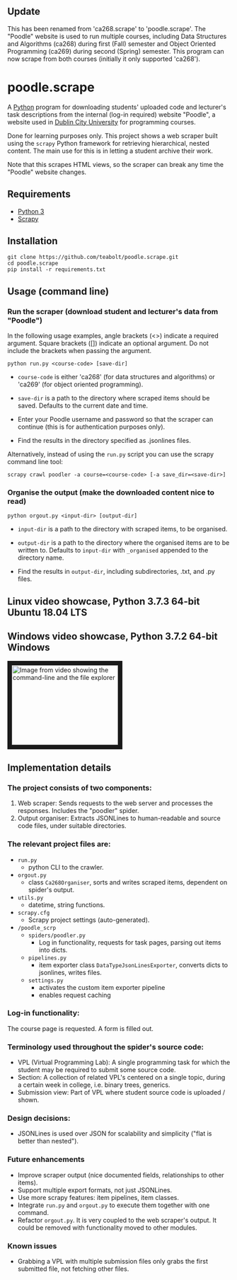 ## Update

This has been renamed from 'ca268.scrape' to 'poodle.scrape'. The "Poodle" website is used to run multiple courses, including Data Structures and Algorithms (ca268) during first (Fall) semester and Object Oriented Programming (ca269) during second (Spring) semester. This program can now scrape from both courses (initially it only supported 'ca268').

# poodle.scrape

A <a href="https://www.python.org/">Python</a> program for downloading students' uploaded code and lecturer's task descriptions from the internal (log-in required) website "Poodle", a website used in <a href="https://www.dcu.ie/">Dublin City University</a> for programming courses.

Done for learning purposes only. This project shows a web scraper built using the ```scrapy``` Python framework for retrieving hierarchical, nested content. The main use for this is in letting a student archive their work.

Note that this scrapes HTML views, so the scraper can break any time the "Poodle" website changes.

## Requirements
* <a href="https://www.python.org/downloads/">Python 3</a>
* <a href="https://scrapy.org/">Scrapy</a>

## Installation
```
git clone https://github.com/teabolt/poodle.scrape.git
cd poodle.scrape
pip install -r requirements.txt
```

## Usage (command line)

### Run the scraper (download student and lecturer's data from "Poodle")

In the following usage examples, angle brackets (<>) indicate a required argument. Square brackets ([]) indicate an optional argument. Do not include the brackets when passing the argument.

```
python run.py <course-code> [save-dir]
```
* ```course-code``` is either 'ca268' (for data structures and algorithms) or 'ca269' (for object oriented programming).
* ```save-dir``` is a path to the directory where scraped items should be saved. Defaults to the current date and time.

* Enter your Poodle username and password so that the scraper can continue (this is for authentication purposes only).
* Find the results in the directory specified as .jsonlines files.

Alternatively, instead of using the ```run.py``` script you can use the scrapy command line tool:

```scrapy crawl poodler -a course=<course-code> [-a save_dir=<save-dir>]```


### Organise the output (make the downloaded content nice to read)

```
python orgout.py <input-dir> [output-dir]
```
* ```input-dir``` is a path to the directory with scraped items, to be organised.
* ```output-dir``` is a path to the directory where the organised items are to be written to. Defaults to ```input-dir``` with ```_organised``` appended to the directory name.

* Find the results in ```output-dir```, including subdirectories, .txt, and .py files.

## Linux video showcase, Python 3.7.3 64-bit Ubuntu 18.04 LTS



## Windows video showcase, Python 3.7.2 64-bit Windows

<a href="https://youtu.be/nFgYS49q0Y4" target="_blank"><img src="http://img.youtube.com/vi/nFgYS49q0Y4/0.jpg" alt="Image from video showing the command-line and the file explorer" width="240" height="180" border="10" /></a>


## Implementation details

### The project consists of two components:
1. Web scraper: Sends requests to the web server and processes the responses. Includes the "poodler" spider.
2. Output organiser: Extracts JSONLines to human-readable and source code files, under suitable directories.

### The relevant project files are:
* ```run.py```
  * python CLI to the crawler.
* ```orgout.py```
  * class ```Ca268Organiser```, sorts and writes scraped items, dependent on spider's output.
* ```utils.py```
  * datetime, string functions.
* ```scrapy.cfg```
  * Scrapy project settings (auto-generated).
* ```/poodle_scrp```
  * ```spiders/poodler.py```
    * Log in functionality, requests for task pages, parsing out items into dicts.
  * ```pipelines.py```
    * item exporter class ```DataTypeJsonLinesExporter```, converts dicts to jsonlines, writes files.
  * ```settings.py```
    * activates the custom item exporter pipeline
    * enables request caching


### Log-in functionality:
The course page is requested. A form is filled out.


### Terminology used throughout the spider's source code:
* VPL (Virtual Programming Lab): A single programming task for which the student may be required to submit some source code.
* Section: A collection of related VPL's centered on a single topic, during a certain week in college, i.e. binary trees, generics.
* Submission view: Part of VPL where student source code is uploaded / shown.


### Design decisions:
* JSONLines is used over JSON for scalability and simplicity ("flat is better than nested").


### Future enhancements
* Improve scraper output (nice documented fields, relationships to other items).
* Support multiple export formats, not just JSONLines.
* Use more scrapy features: item pipelines, item classes.
* Integrate ```run.py``` and ```orgout.py``` to execute them together with one command.
* Refactor ```orgout.py```. It is very coupled to the web scraper's output. It could be removed with functionality moved to other modules.


### Known issues
* Grabbing a VPL with multiple submission files only grabs the first submitted file, not fetching other files.